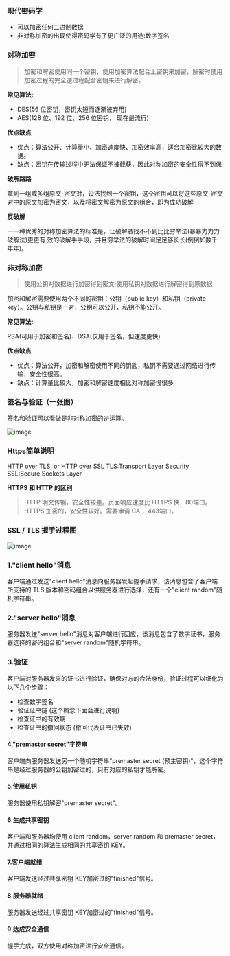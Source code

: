 ### 现代密码学
- 可以加密任何二进制数据
- 非对称加密的出现使得密码学有了更⼴泛的⽤途:数字签名

### 对称加密
>加密和解密使用同一个密钥，使用加密算法配合上密钥来加密，解密时使⽤加密过程的完全逆过程配合密钥来进行解密。

**常见算法:** 

- DES(56 位密钥，密钥太短⽽逐渐被弃用)
- AES(128 位、192 位、256 位密钥， 现在最流行)

**优点缺点**

- 优点：算法公开、计算量小、加密速度快、加密效率高，适合加密比较大的数据。
- 缺点：密钥在传输过程中无法保证不被截获，因此对称加密的安全性得不到保

**破解路路**

拿到⼀组或多组原⽂-密文对，设法找到一个密钥，这个密钥可以将这些原⽂-密⽂对中的原⽂加密为密文，以及将密⽂解密为原⽂的组合，即为成功破解

**反破解**

⼀一种优秀的对称加密算法的标准是，让破解者找不不到⽐比穷举法(暴暴⼒力力破解法)更更有 效的破解⼿手段，并且穷举法的破解时间⾜足够⻓长(例例如数千年年)。

 

### 非对称加密

>使⽤公钥对数据进⾏加密得到密文;使⽤私钥对数据进行解密得到原数据

加密和解密需要使用两个不同的密钥：公钥（public key）和私钥（private key）。公钥与私钥是一对，公钥可以公开，私钥不能公开。

**常见算法:** 

RSA(可⽤于加密和签名)、DSA(仅⽤于签名，但速度更快)

**优点缺点**

- 优点：算法公开，加密和解密使用不同的钥匙，私钥不需要通过网络进行传输，安全性很高。
- 缺点：计算量比较大，加密和解密速度相比对称加密慢很多


### 签名与验证（一张图）
签名和验证可以看做是非对称加密的逆运算。

![image](https://user-images.githubusercontent.com/17560388/118090283-f5fb9180-b3fb-11eb-8ef9-8f5e4f1bf193.png)

### Https简单说明

HTTP over TLS, or HTTP over SSL
TLS:Transport Layer Security
SSL:Secure Sockets Layer

**HTTPS 和 HTTP 的区别**

>HTTP  明文传输，安全性较差。页面响应速度比 HTTPS 快，80端口。
>HTTPS 加密的，安全性较好。需要申请 CA ，443端口。

### SSL / TLS 握手过程图

![image](https://user-images.githubusercontent.com/17560388/118090564-4c68d000-b3fc-11eb-857c-597809441305.png)

### 1."client hello"消息
客户端通过发送"client hello"消息向服务器发起握手请求，该消息包含了客户端所支持的 TLS 版本和密码组合以供服务器进行选择，还有一个"client random"随机字符串。

### 2."server hello"消息
服务器发送"server hello"消息对客户端进行回应，该消息包含了数字证书，服务器选择的密码组合和"server random"随机字符串。

### 3.验证
客户端对服务器发来的证书进行验证，确保对方的合法身份，验证过程可以细化为以下几个步骤：

- 检查数字签名
- 验证证书链 (这个概念下面会进行说明)
- 检查证书的有效期
- 检查证书的撤回状态 (撤回代表证书已失效)

#### 4."premaster secret"字符串
客户端向服务器发送另一个随机字符串"premaster secret (预主密钥)"，这个字符串是经过服务器的公钥加密过的，只有对应的私钥才能解密。
#### 5.使用私钥
服务器使用私钥解密"premaster secret"。
#### 6.生成共享密钥
客户端和服务器均使用 client random，server random 和 premaster secret，并通过相同的算法生成相同的共享密钥 KEY。
#### 7.客户端就绪
客户端发送经过共享密钥 KEY加密过的"finished"信号。
#### 8.服务器就绪
服务器发送经过共享密钥 KEY加密过的"finished"信号。
#### 9.达成安全通信
握手完成，双方使用对称加密进行安全通信。



